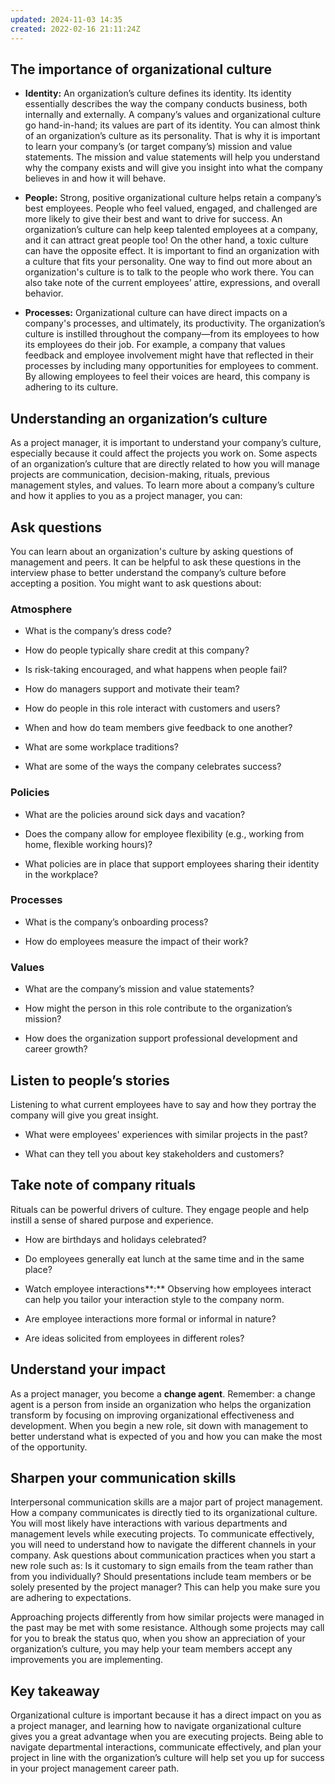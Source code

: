```yaml
---
updated: 2024-11-03 14:35
created: 2022-02-16 21:11:24Z
---
```


## **The importance of organizational culture**

- **Identity:** An organization’s culture defines its identity. Its identity essentially describes the way the company conducts business, both internally and externally. A company’s values and organizational culture go hand-in-hand; its values are part of its identity. You can almost think of an organization’s culture as its personality. That is why it is important to learn your company’s (or target company’s) mission and value statements. The mission and value statements will help you understand why the company exists and will give you insight into what the company believes in and how it will behave.
    
- **People:** Strong, positive organizational culture helps retain a company’s best employees. People who feel valued, engaged, and challenged are more likely to give their best and want to drive for success. An organization’s culture can help keep talented employees at a company, and it can attract great people too! On the other hand, a toxic culture can have the opposite effect. It is important to find an organization with a culture that fits your personality. One way to find out more about an organization's culture is to talk to the people who work there. You can also take note of the current employees’ attire, expressions, and overall behavior.
    
- **Processes:** Organizational culture can have direct impacts on a company's processes, and ultimately, its productivity. The organization’s culture is instilled throughout the company—from its employees to how its employees do their job. For example, a company that values feedback and employee involvement might have that reflected in their processes by including many opportunities for employees to comment. By allowing employees to feel their voices are heard, this company is adhering to its culture.
    

## **Understanding an organization’s culture**

As a project manager, it is important to understand your company’s culture, especially because it could affect the projects you work on. Some aspects of an organization’s culture that are directly related to how you will manage projects are communication, decision-making, rituals, previous management styles, and values. To learn more about a company’s culture and how it applies to you as a project manager, you can:

## **Ask questions**

You can learn about an organization's culture by asking questions of management and peers. It can be helpful to ask these questions in the interview phase to better understand the company’s culture before accepting a position. You might want to ask questions about:

### **Atmosphere**

- What is the company’s dress code?
    
- How do people typically share credit at this company?
    
- Is risk-taking encouraged, and what happens when people fail?
    
- How do managers support and motivate their team?
    
- How do people in this role interact with customers and users?
    
- When and how do team members give feedback to one another?
    
- What are some workplace traditions?
    
- What are some of the ways the company celebrates success?
    

### **Policies**

- What are the policies around sick days and vacation?
    
- Does the company allow for employee flexibility (e.g., working from home, flexible working hours)?
    
- What policies are in place that support employees sharing their identity in the workplace?
    

### **Processes**

- What is the company’s onboarding process?
    
- How do employees measure the impact of their work?
    

### **Values**

- What are the company’s mission and value statements?
    
- How might the person in this role contribute to the organization’s mission?
    
- How does the organization support professional development and career growth?
    

## **Listen to people’s stories**

Listening to what current employees have to say and how they portray the company will give you great insight.

- What were employees' experiences with similar projects in the past?
    
- What can they tell you about key stakeholders and customers?
    

## **Take note of company rituals**

Rituals can be powerful drivers of culture. They engage people and help instill a sense of shared purpose and experience.

- How are birthdays and holidays celebrated?
    
- Do employees generally eat lunch at the same time and in the same place?
    
- Watch employee interactions**:** Observing how employees interact can help you tailor your interaction style to the company norm.
    
- Are employee interactions more formal or informal in nature?
    
- Are ideas solicited from employees in different roles?
    

## **Understand your impact**

As a project manager, you become a **change agent**. Remember: a change agent is a person from inside an organization who helps the organization transform by focusing on improving organizational effectiveness and development. When you begin a new role, sit down with management to better understand what is expected of you and how you can make the most of the opportunity.

## **Sharpen your communication skills**

Interpersonal communication skills are a major part of project management. How a company communicates is directly tied to its organizational culture. You will most likely have interactions with various departments and management levels while executing projects. To communicate effectively, you will need to understand how to navigate the different channels in your company. Ask questions about communication practices when you start a new role such as: Is it customary to sign emails from the team rather than from you individually? Should presentations include team members or be solely presented by the project manager? This can help you make sure you are adhering to expectations.

Approaching projects differently from how similar projects were managed in the past may be met with some resistance. Although some projects may call for you to break the status quo, when you show an appreciation of your organization’s culture, you may help your team members accept any improvements you are implementing.

## **Key takeaway**

Organizational culture is important because it has a direct impact on you as a project manager, and learning how to navigate organizational culture gives you a great advantage when you are executing projects. Being able to navigate departmental interactions, communicate effectively, and plan your project in line with the organization’s culture will help set you up for success in your project management career path.